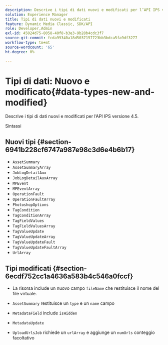 ```yaml
---
description: Descrive i tipi di dati nuovi e modificati per l’API IPS versione 4.5.
solution: Experience Manager
title: Tipi di dati nuovi e modificati
feature: Dynamic Media Classic, SDK/API
role: Developer,Admin
exl-id: 45024d75-8058-40f8-b3e3-9b28b4cdc3f7
source-git-commit: fcda99340a18d5037157723bb3bdca5fa9df3277
workflow-type: tm+mt
source-wordcount: '65'
ht-degree: 0%

---
```


# Tipi di dati: Nuovo e modificato{#data-types-new-and-modified}

Descrive i tipi di dati nuovi e modificati per l’API IPS versione 4.5.

Sintassi

## Nuovi tipi {#section-6941b228cf6747a987e98c3d6e4b6b17}

* `AssetSummary`
* `AssetSummaryArray`
* `JobLogDetailAux`
* `JobLogDetailAuxArray`
* `MPEvent`
* `MPEventArray`
* `OperationFault`
* `OperationFaultArray`
* `PhotoshopOptions`
* `TagCondition`
* `TagConditionArray`
* `TagFieldValues`
* `TagFieldValuesArray`
* `TagValueUpdate`
* `TagValueUpdateArray`
* `TagValueUpdateFault`
* `TagValueUpdateFaultArray`
* `UrlArray`

## Tipi modificati {#section-6ecdf752cc1a4636a583b4c546a0fccf}

* La risorsa include un nuovo campo `fileName` che restituisce il nome del file virtuale.
* `AssetSummary` restituisce un  `type` e un  `name` campo

* `MetadataField` include  `isHidden`

* `MetadataUpdate`
* `UploadUrlsJob` richiede un  `urlArray` e aggiunge un  `numUrls` conteggio facoltativo
